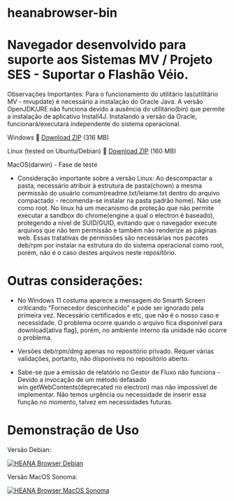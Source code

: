 # heanabrowser-bin
# Navegador desenvolvido para suporte aos Sistemas MV / Projeto SES - Suportar o Flashão Véio. 

Observações Importantes: Para o funcionamento do utilitário las(utilitário MV - mvupdate) é necessário a instalação do Oracle Java. A versão OpenJDK/JRE não funciona devido a ausência do utilitário(bin) que permite a instalação de aplicativo Install4J. Instalando a versão da Oracle, funcionará/executará independente do sistema operacional.


Windows 
:link: [Download ZIP](https://github.com/heana-hosp/heanabrowser-bin/releases/download/HEANA/HEANABrowser-win32-x64.zip) (316 MB) 

Linux (tested on Ubuntu/Debian)
:link: [Download ZIP](https://github.com/heana-hosp/heanabrowser-bin/releases/download/HEANA/HEANABrowser-linux-x64.zip) (160 MB) 

MacOS(darwin) - Fase de teste

- Consideração importante sobre a versão Linux: Ao descompactar a pasta, necessário atribuir à estrutura de pasta(chown) a mesma permissão do usuário comum(readme.txt/leiame.txt dentro do arquivo compactado - recomenda-se instalar na pasta padrão home). Não use como root. No linux há um mecanismo de proteção que não permite executar a sandbox do chrome(engine a qual o electron é baseado), protegendo a nível de SUID/GUID, evitando que o navegador execute arquivos que não tem permissão e também não renderize as páginas web. Essas tratativas de permissões são necessárias nos pacotes deb/rpm por instalar na estrutura do do sistema operacional como root, porém, não é o caso destes arquivos neste repositório. 


# Outras considerações:

- No Windows 11 costuma aparece a mensagem do Smarth Screen criticando "Fornecedor desconhecido" e pode ser ignorado pela primeira vez. Necessário certificados e etc, que não é o nosso caso e necessidade. O problema ocorre quando o arquivo fica disponível para download(ativa flag), porém, no ambiente interno da unidade não ocorre o problema. 

- Versões deb/rpm/dmg apenas no repositório privado. Requer várias validações, portanto, não disponíveis no repositório aberto. 

- Sabe-se que a emissão de relatório no Gestor de Fluxo não funciona - Devido a invocação de um método defasado win.getWebContents(deprecated no electron) mas não impossível de implementar. Não temos urgência ou necessidade de inserir essa função no momento, talvez em necessidades futuras. 

# Demonstração de Uso

Versão Debian:

[![HEANA Browser Debian](https://i9.ytimg.com/vi_webp/MT5WmscDlZU/mq3.webp?sqp=CITdyq0G-oaymwEmCMACELQB8quKqQMa8AEB-AH-CYACygWKAgwIABABGC8gWShyMA8=&rs=AOn4CLCe3lZGs8LyTlcrkBxIRf1P137iJQ)](https://youtu.be/MT5WmscDlZU "HEANA Browser Debian")




Versão MacOS Sonoma:

[![HEANA Browser MacOS Sonoma](https://i9.ytimg.com/vi_webp/sa7r9XR_pgQ/mq2.webp?sqp=CITdyq0G-oaymwEmCMACELQB8quKqQMa8AEB-AGCB4AC0AWKAgwIABABGDIgVShyMA8=&rs=AOn4CLB9sYd2OpeEVU4Dv89mLx8uBGYN_w)](https://youtu.be/sa7r9XR_pgQ "HEANA Browser Mac OS Sonoma")



